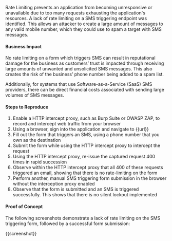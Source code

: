 Rate Limiting prevents an application from becoming unresponsive or unavailable due to too many requests exhausting the application's resources. A lack of rate limiting on a SMS triggering endpoint was identified. This allows an attacker to create a large amount of messages to any valid mobile number, which they could use to spam a target with SMS messages.

#### Business Impact

No rate limiting on a form which triggers SMS can result in reputational damage for the business as customers’ trust is impacted through receiving large amounts of unwanted and unsolicited SMS messages. This also creates the risk of the business’ phone number being added to a spam list.

Additionally, for systems that use Software-as-a-Service (SaaS) SMS providers, there can be direct financial costs associated with sending large volumes of SMS messages.

#### Steps to Reproduce

1. Enable a HTTP intercept proxy, such as Burp Suite or OWASP ZAP, to record and intercept web traffic from your browser
1. Using a browser, sign into the application and navigate to {{url}}
1. Fill out the form that triggers an SMS, using a phone number that you own as the destination
1. Submit the form while using the HTTP intercept proxy to intercept the request
1. Using the HTTP intercept proxy, re-issue the captured request 400 times in rapid succession
1. Observe within the HTTP intercept proxy that all 400 of these requests triggered an email, showing that there is no rate-limiting on the form
1. Perform another, manual SMS triggering form submission in the browser without the interception proxy enabled
1. Observe that the form is submitted and an SMS is triggered successfully. This shows that there is no silent lockout implemented

#### Proof of Concept

The following screenshots demonstrate a lack of rate limiting on the SMS triggering form, followed by a successful form submission:

{{screenshot}}
